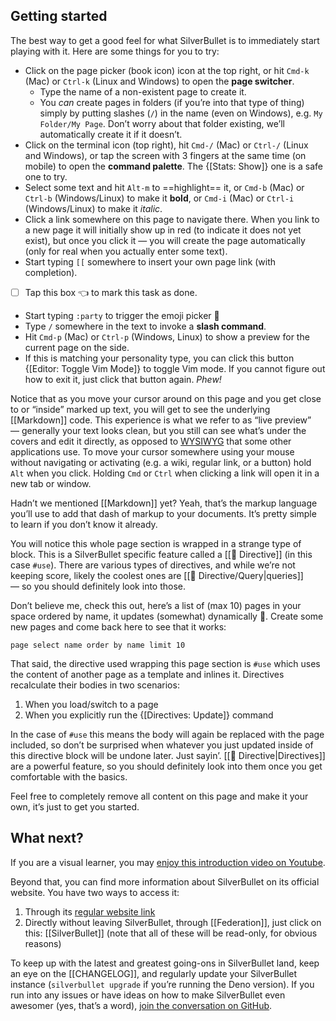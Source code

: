## Getting started
The best way to get a good feel for what SilverBullet is to immediately start playing with it. Here are some things for you to try:

* Click on the page picker (book icon) icon at the top right, or hit `Cmd-k` (Mac) or `Ctrl-k` (Linux and Windows) to open the **page switcher**.
  * Type the name of a non-existent page to create it.
  * You _can_ create pages in folders (if you’re into that type of thing) simply by putting slashes (`/`) in the name (even on Windows), e.g. `My Folder/My Page`. Don’t worry about that folder existing, we’ll automatically create it if it doesn’t.
* Click on the terminal icon (top right), hit `Cmd-/` (Mac) or `Ctrl-/` (Linux and Windows), or tap the screen with 3 fingers at the same time (on mobile) to open the **command palette**. The {[Stats: Show]} one is a safe one to try.
* Select some text and hit `Alt-m` to ==highlight== it, or `Cmd-b` (Mac) or `Ctrl-b` (Windows/Linux) to make it **bold**, or `Cmd-i` (Mac) or `Ctrl-i` (Windows/Linux) to make it _italic_.
* Click a link somewhere on this page to navigate there. When you link to a new page it will initially show up in red (to indicate it does not yet exist), but once you click it — you will create the page automatically (only for real when you actually enter some text).
* Start typing `[[` somewhere to insert your own page link (with completion).
* [ ] Tap this box 👈 to mark this task as done.
* Start typing `:party` to trigger the emoji picker 🎉
* Type `/` somewhere in the text to invoke a **slash command**.
* Hit `Cmd-p` (Mac) or `Ctrl-p` (Windows, Linux) to show a preview for the current page on the side.
* If this is matching your personality type, you can click this button {[Editor: Toggle Vim Mode]} to toggle Vim mode. If you cannot figure out how to exit it, just click that button again. _Phew!_

Notice that as you move your cursor around on this page and you get close to or “inside” marked up text, you will get to see the underlying [[Markdown]] code. This experience is what we refer to as “live preview” — generally your text looks clean, but you still can see what’s under the covers and edit it directly, as opposed to [WYSIWYG](https://en.wikipedia.org/wiki/WYSIWYG) that some other applications use. To move your cursor somewhere using your mouse without navigating or activating (e.g. a wiki, regular link, or a button) hold `Alt` when you click. Holding `Cmd` or `Ctrl` when clicking a link will open it in a new tab or window.

Hadn’t we mentioned [[Markdown]] yet? Yeah, that’s the markup language you’ll use to add that dash of markup to your documents. It’s pretty simple to learn if you don’t know it already.

You will notice this whole page section is wrapped in a strange type of block. This is a SilverBullet specific feature called a [[🔌 Directive]] (in this case `#use`). There are various types of directives, and while we’re not keeping score, likely the coolest ones are [[🔌 Directive/Query|queries]] — so you should definitely look into those.

Don’t believe me, check this out, here’s a list of (max 10) pages in your space ordered by name, it updates (somewhat) dynamically 🤯. Create some new pages and come back here to see that it works:

```query
page select name order by name limit 10 
```

That said, the directive used wrapping this page section is `#use` which uses the content of another page as a template and inlines it. Directives recalculate their bodies in two scenarios:

1. When you load/switch to a page
2. When you explicitly run the {[Directives: Update]} command

In the case of `#use` this means the body will again be replaced with the page included, so don’t be surprised when whatever you just updated inside of this directive block will be undone later. Just sayin’. [[🔌 Directive|Directives]] are a powerful feature, so you should definitely look into them once you get comfortable with the basics.

Feel free to completely remove all content on this page and make it your own, it’s just to get you started.

## What next?
If you are a visual learner, you may [enjoy this introduction video on Youtube](https://youtu.be/VemS-cqAD5k).

Beyond that, you can find more information about SilverBullet on its official website. You have two ways to access it:

1. Through its [regular website link](https://silverbullet.md/)
2. Directly without leaving SilverBullet, through [[Federation]], just click on this: [[SilverBullet]] (note that all of these will be read-only, for obvious reasons)

To keep up with the latest and greatest going-ons in SilverBullet land, keep an eye on the [[CHANGELOG]], and regularly update your SilverBullet instance (`silverbullet upgrade` if you’re running the Deno version). If you run into any issues or have ideas on how to make SilverBullet even awesomer (yes, that’s a word), [join the conversation on GitHub](https://github.com/silverbulletmd/silverbullet).